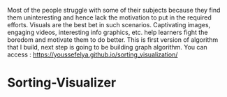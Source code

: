 Most of the people struggle with some of their subjects because they find them uninteresting and hence lack 
the motivation to put in the required efforts. Visuals are the best bet in such scenarios. Captivating images,
 engaging videos, 
interesting info graphics, etc. help learners fight the boredom and motivate them to do better.
This is first version of algorithm that I build, next step is going  to be building graph algorithm.
You can access :
https://youssefelya.github.io/sorting_visualization/
# Sorting-Visualizer
